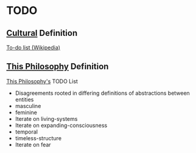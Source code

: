 # TODO

## [Cultural](./culture.md) Definition

<a href="https://en.wikipedia.org/wiki/Wikipedia:To-do_list" target="_blank">To-do list (Wikipedia)</a>

## [This Philosophy](./this-philosophy.md) Definition

[This Philosophy's](./this-philosophy.md) TODO List

* Disagreements rooted in differing definitions of abstractions between entities
* masculine
* feminine
* Iterate on living-systems
* Iterate on expanding-consciousness
* temporal
* timeless-structure
* Iterate on fear

